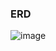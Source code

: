 ### ERD
![image](https://github.com/user-attachments/assets/652985c0-5c3d-410b-9583-344a1f2b859d)








